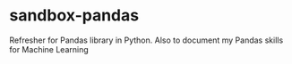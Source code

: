 # sandbox-pandas
Refresher for Pandas library in Python. Also to document my Pandas skills for Machine Learning
